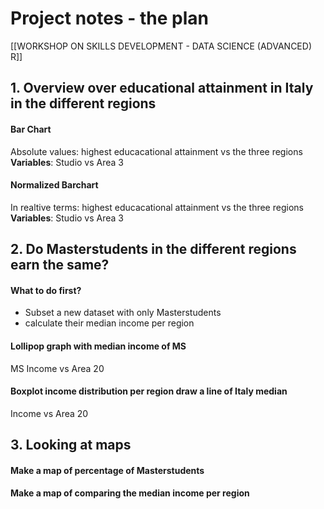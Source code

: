# Project notes - the plan

[[WORKSHOP ON SKILLS DEVELOPMENT - DATA SCIENCE (ADVANCED) R]]

## 1. Overview over educational attainment in Italy in the different regions

#### Bar Chart

Absolute values: highest educacational attainment vs the three regions **Variables**: Studio vs Area 3

#### Normalized Barchart

In realtive terms: highest educacational attainment vs the three regions **Variables**: Studio vs Area 3

## 2. Do Masterstudents in the different regions earn the same?

#### What to do first?

-   Subset a new dataset with only Masterstudents
-   calculate their median income per region

#### Lollipop graph with median income of MS

MS Income vs Area 20

#### Boxplot income distribution per region draw a line of Italy median

Income vs Area 20

## 3. Looking at maps

#### Make a map of percentage of Masterstudents

#### Make a map of comparing the median income per region
